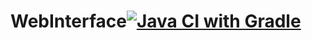 # WebInterface[![Java CI with Gradle](https://github.com/OlgaBrazh/WebInterface/actions/workflows/gradle.yml/badge.svg)](https://github.com/OlgaBrazh/WebInterface/actions/workflows/gradle.yml)
